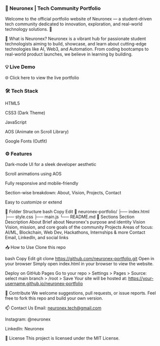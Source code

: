 
### 🧠 Neuronex | Tech Community Portfolio
Welcome to the official portfolio website of Neuronex — a student-driven tech community dedicated to innovation, exploration, and real-world technology solutions. 🚀


📌 What is Neuronex?
Neuronex is a vibrant hub for passionate student technologists aiming to build, showcase, and learn about cutting-edge technologies like AI, Web3, and Automation. From coding bootcamps to real-world product launches, we believe in learning by building.

### 💡 Live Demo
🌐 Click here to view the live portfolio

### 🛠️ Tech Stack
HTML5

CSS3 (Dark Theme)

JavaScript

AOS (Animate on Scroll Library)

Google Fonts (Outfit)

### ⚙️ Features
Dark-mode UI for a sleek developer aesthetic

Scroll animations using AOS

Fully responsive and mobile-friendly

Section-wise breakdown: About, Vision, Projects, Contact

Easy to customize or extend

📂 Folder Structure
bash
Copy
Edit
📁 neuronex-portfolio/
├── index.html
├── style.css
├── main.js
└── README.md
🧩 Sections
Section	Description
About	Brief about Neuronex's purpose and identity
Vision	Vision, mission, and core goals of the community
Projects	Areas of focus: AI/ML, Blockchain, Web Dev, Hackathons, Internships & more
Contact	Email, LinkedIn, and social links

📥 How to Use
Clone this repo

bash
Copy
Edit
git clone https://github.com/neuronex-portfolio.git
Open in your browser
Simply open index.html in your browser to view the website.

Deploy on GitHub Pages
Go to your repo > Settings > Pages > Source: select main branch > /root > Save
Your site will be hosted at:
https://your-username.github.io/neuronex-portfolio

🤝 Contribute
We welcome suggestions, pull requests, or issue reports.
Feel free to fork this repo and build your own version. 






📫 Contact Us
Email: neuronex.tech@gmail.com

Instagram: @neuronex

LinkedIn: Neuronex

📄 License
This project is licensed under the MIT License.

